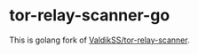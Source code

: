 # tor-relay-scanner-go

This is golang fork of [ValdikSS/tor-relay-scanner](https://github.com/ValdikSS/tor-relay-scanner).
